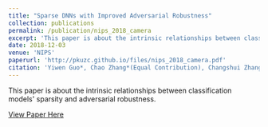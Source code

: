```yaml
---
title: "Sparse DNNs with Improved Adversarial Robustness"
collection: publications
permalink: /publication/nips_2018_camera
excerpt: 'This paper is about the intrinsic relationships between classification models' sparsity and adversarial robustness.'
date: 2018-12-03
venue: 'NIPS'
paperurl: 'http://pkuzc.github.io/files/nips_2018_camera.pdf'
citation: 'Yiwen Guo*, Chao Zhang*(Equal Contribution), Changshui Zhang, Yurong Chen. &quot; <i>Neural Information Processing Systems（NIPS), 2018</i>.'
---
```


This paper is about the intrinsic relationships between classification models' sparsity and adversarial robustness.

[View Paper Here](http://pkuzc.github.io/files/nips2018_camera.pdf)